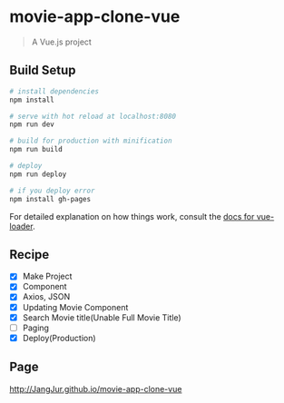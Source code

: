 # movie-app-clone-vue

> A Vue.js project

## Build Setup

``` bash
# install dependencies
npm install

# serve with hot reload at localhost:8080
npm run dev

# build for production with minification
npm run build

# deploy
npm run deploy

# if you deploy error
npm install gh-pages

```


For detailed explanation on how things work, consult the [docs for vue-loader](http://vuejs.github.io/vue-loader).

## Recipe

- [x] Make Project
- [x] Component
- [x] Axios, JSON
- [x] Updating Movie Component
- [x] Search Movie title(Unable Full Movie Title)
- [ ] Paging
- [x] Deploy(Production)

## Page

http://JangJur.github.io/movie-app-clone-vue


